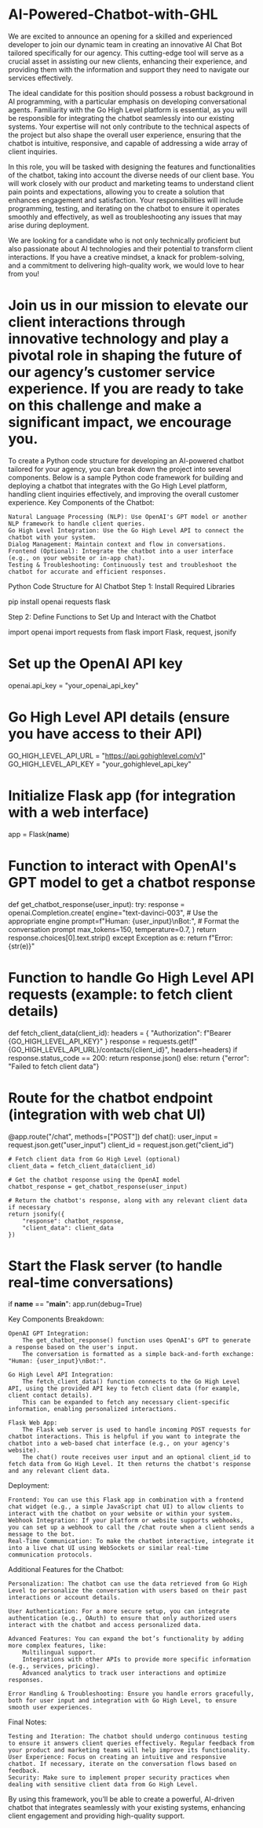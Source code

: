 # AI-Powered-Chatbot-with-GHL
We are excited to announce an opening for a skilled and experienced developer to join our dynamic team in creating an innovative AI Chat Bot tailored specifically for our agency. This cutting-edge tool will serve as a crucial asset in assisting our new clients, enhancing their experience, and providing them with the information and support they need to navigate our services effectively.

The ideal candidate for this position should possess a robust background in AI programming, with a particular emphasis on developing conversational agents. Familiarity with the Go High Level platform is essential, as you will be responsible for integrating the chatbot seamlessly into our existing systems. Your expertise will not only contribute to the technical aspects of the project but also shape the overall user experience, ensuring that the chatbot is intuitive, responsive, and capable of addressing a wide array of client inquiries.

In this role, you will be tasked with designing the features and functionalities of the chatbot, taking into account the diverse needs of our client base. You will work closely with our product and marketing teams to understand client pain points and expectations, allowing you to create a solution that enhances engagement and satisfaction. Your responsibilities will include programming, testing, and iterating on the chatbot to ensure it operates smoothly and effectively, as well as troubleshooting any issues that may arise during deployment.

We are looking for a candidate who is not only technically proficient but also passionate about AI technologies and their potential to transform client interactions. If you have a creative mindset, a knack for problem-solving, and a commitment to delivering high-quality work, we would love to hear from you!

Join us in our mission to elevate our client interactions through innovative technology and play a pivotal role in shaping the future of our agency’s customer service experience. If you are ready to take on this challenge and make a significant impact, we encourage you.
====================
To create a Python code structure for developing an AI-powered chatbot tailored for your agency, you can break down the project into several components. Below is a sample Python code framework for building and deploying a chatbot that integrates with the Go High Level platform, handling client inquiries effectively, and improving the overall customer experience.
Key Components of the Chatbot:

    Natural Language Processing (NLP): Use OpenAI's GPT model or another NLP framework to handle client queries.
    Go High Level Integration: Use the Go High Level API to connect the chatbot with your system.
    Dialog Management: Maintain context and flow in conversations.
    Frontend (Optional): Integrate the chatbot into a user interface (e.g., on your website or in-app chat).
    Testing & Troubleshooting: Continuously test and troubleshoot the chatbot for accurate and efficient responses.

Python Code Structure for AI Chatbot
Step 1: Install Required Libraries

pip install openai requests flask

Step 2: Define Functions to Set Up and Interact with the Chatbot

import openai
import requests
from flask import Flask, request, jsonify

# Set up the OpenAI API key
openai.api_key = "your_openai_api_key"

# Go High Level API details (ensure you have access to their API)
GO_HIGH_LEVEL_API_URL = "https://api.gohighlevel.com/v1"
GO_HIGH_LEVEL_API_KEY = "your_gohighlevel_api_key"

# Initialize Flask app (for integration with a web interface)
app = Flask(__name__)

# Function to interact with OpenAI's GPT model to get a chatbot response
def get_chatbot_response(user_input):
    try:
        response = openai.Completion.create(
            engine="text-davinci-003",  # Use the appropriate engine
            prompt=f"Human: {user_input}\nBot:",  # Format the conversation prompt
            max_tokens=150,
            temperature=0.7,
        )
        return response.choices[0].text.strip()
    except Exception as e:
        return f"Error: {str(e)}"

# Function to handle Go High Level API requests (example: to fetch client details)
def fetch_client_data(client_id):
    headers = {
        "Authorization": f"Bearer {GO_HIGH_LEVEL_API_KEY}"
    }
    response = requests.get(f"{GO_HIGH_LEVEL_API_URL}/contacts/{client_id}", headers=headers)
    if response.status_code == 200:
        return response.json()
    else:
        return {"error": "Failed to fetch client data"}

# Route for the chatbot endpoint (integration with web chat UI)
@app.route("/chat", methods=["POST"])
def chat():
    user_input = request.json.get("user_input")
    client_id = request.json.get("client_id")

    # Fetch client data from Go High Level (optional)
    client_data = fetch_client_data(client_id)

    # Get the chatbot response using the OpenAI model
    chatbot_response = get_chatbot_response(user_input)

    # Return the chatbot's response, along with any relevant client data if necessary
    return jsonify({
        "response": chatbot_response,
        "client_data": client_data
    })

# Start the Flask server (to handle real-time conversations)
if __name__ == "__main__":
    app.run(debug=True)

Key Components Breakdown:

    OpenAI GPT Integration:
        The get_chatbot_response() function uses OpenAI's GPT to generate a response based on the user's input.
        The conversation is formatted as a simple back-and-forth exchange: "Human: {user_input}\nBot:".

    Go High Level API Integration:
        The fetch_client_data() function connects to the Go High Level API, using the provided API key to fetch client data (for example, client contact details).
        This can be expanded to fetch any necessary client-specific information, enabling personalized interactions.

    Flask Web App:
        The Flask web server is used to handle incoming POST requests for chatbot interactions. This is helpful if you want to integrate the chatbot into a web-based chat interface (e.g., on your agency's website).
        The chat() route receives user input and an optional client_id to fetch data from Go High Level. It then returns the chatbot's response and any relevant client data.

Deployment:

    Frontend: You can use this Flask app in combination with a frontend chat widget (e.g., a simple JavaScript chat UI) to allow clients to interact with the chatbot on your website or within your system.
    Webhook Integration: If your platform or website supports webhooks, you can set up a webhook to call the /chat route when a client sends a message to the bot.
    Real-Time Communication: To make the chatbot interactive, integrate it into a live chat UI using WebSockets or similar real-time communication protocols.

Additional Features for the Chatbot:

    Personalization: The chatbot can use the data retrieved from Go High Level to personalize the conversation with users based on their past interactions or account details.

    User Authentication: For a more secure setup, you can integrate authentication (e.g., OAuth) to ensure that only authorized users interact with the chatbot and access personalized data.

    Advanced Features: You can expand the bot’s functionality by adding more complex features, like:
        Multilingual support.
        Integrations with other APIs to provide more specific information (e.g., services, pricing).
        Advanced analytics to track user interactions and optimize responses.

    Error Handling & Troubleshooting: Ensure you handle errors gracefully, both for user input and integration with Go High Level, to ensure smooth user experiences.

Final Notes:

    Testing and Iteration: The chatbot should undergo continuous testing to ensure it answers client queries effectively. Regular feedback from your product and marketing teams will help improve its functionality.
    User Experience: Focus on creating an intuitive and responsive chatbot. If necessary, iterate on the conversation flows based on feedback.
    Security: Make sure to implement proper security practices when dealing with sensitive client data from Go High Level.

By using this framework, you’ll be able to create a powerful, AI-driven chatbot that integrates seamlessly with your existing systems, enhancing client engagement and providing high-quality support.
